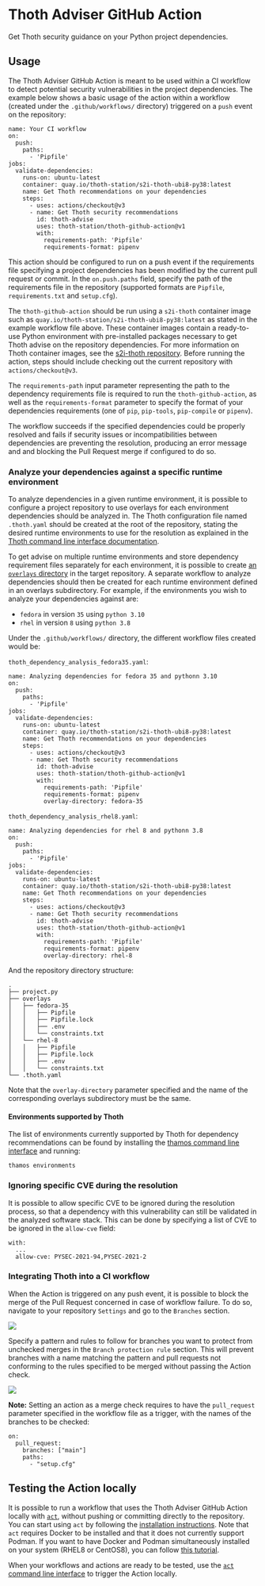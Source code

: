 # Thoth Adviser GitHub Action

Get Thoth security guidance on your Python project dependencies.

## Usage

The Thoth Adviser GitHub Action is meant to be used within a CI workflow to detect potential security vulnerabilities in the project dependencies.
The example below shows a basic usage of the action within a workflow (created under the `.github/workflows/` directory) triggered on a `push` event on the repository:

```
name: Your CI workflow
on:
  push:
    paths:
      - 'Pipfile'
jobs:
  validate-dependencies:
    runs-on: ubuntu-latest
    container: quay.io/thoth-station/s2i-thoth-ubi8-py38:latest
    name: Get Thoth recommendations on your dependencies
    steps:
      - uses: actions/checkout@v3
      - name: Get Thoth security recommendations
        id: thoth-advise
        uses: thoth-station/thoth-github-action@v1
        with:
          requirements-path: 'Pipfile'
          requirements-format: pipenv
```

This action should be configured to run on a push event if the requirements file specifying a project dependencies has been modified by the current pull request or commit. In the `on.push.paths` field, specify the path of the requirements file in the repository (supported formats are `Pipfile`, `requirements.txt` and `setup.cfg`).

The `thoth-github-action` should be run using a `s2i-thoth` container image such as `quay.io/thoth-station/s2i-thoth-ubi8-py38:latest` as stated in the example workflow file above. These container images contain a ready-to-use Python environment with pre-installed packages necessary to get Thoth advise on the repository dependencies. For more information on Thoth container images, see the [s2i-thoth repository](https://github.com/thoth-station/s2i-thoth#s2i-thoth).
Before running the action, steps should include checking out the current repository with `actions/checkout@v3`.

The `requirements-path` input parameter representing the path to the dependency requirements file is required to run the `thoth-github-action`, as well as the `requirements-format` parameter to specify the format of your dependencies requirements (one of `pip`, `pip-tools`, `pip-compile` or `pipenv`).

The workflow succeeds if the specified dependencies could be properly resolved and fails if security issues or incompatibilities between dependencies are preventing the resolution, producing an error message and and blocking the Pull Request merge if configured to do so.

### Analyze your dependencies against a specific runtime environment

To analyze dependencies in a given runtime environment, it is possible to configure a project repository to use overlays for each environment dependencies should be analyzed in.
The Thoth configuration file named `.thoth.yaml` should be created at the root of the repository, stating the desired runtime environments to use for the resolution as explained in the [Thoth command line interface documentation](https://github.com/thoth-station/thamos#using-custom-configuration-file-template).

To get advise on multiple runtime environments and store dependency requirement files separately for each environment, it is possible to create [an `overlays` directory](https://github.com/thoth-station/thamos#overlays-directory) in the target repository. A separate workflow to analyze dependencies should then be created for each runtime environment defined in an overlays subdirectory. For example, if the environments you wish to analyze your dependencies against are:

* `fedora` in version `35` using `python 3.10`
* `rhel` in version `8` using `python 3.8`

Under the `.github/workflows/` directory, the different workflow files created would be:


`thoth_dependency_analysis_fedora35.yaml`:

```
name: Analyzing dependencies for fedora 35 and pythonn 3.10
on:
  push:
    paths:
      - 'Pipfile'
jobs:
  validate-dependencies:
    runs-on: ubuntu-latest
    container: quay.io/thoth-station/s2i-thoth-ubi8-py38:latest
    name: Get Thoth recommendations on your dependencies
    steps:
      - uses: actions/checkout@v3
      - name: Get Thoth security recommendations
        id: thoth-advise
        uses: thoth-station/thoth-github-action@v1
        with:
          requirements-path: 'Pipfile'
          requirements-format: pipenv
          overlay-directory: fedora-35
```



`thoth_dependency_analysis_rhel8.yaml`:

```
name: Analyzing dependencies for rhel 8 and pythonn 3.8
on:
  push:
    paths:
      - 'Pipfile'
jobs:
  validate-dependencies:
    runs-on: ubuntu-latest
    container: quay.io/thoth-station/s2i-thoth-ubi8-py38:latest
    name: Get Thoth recommendations on your dependencies
    steps:
      - uses: actions/checkout@v3
      - name: Get Thoth security recommendations
        id: thoth-advise
        uses: thoth-station/thoth-github-action@v1
        with:
          requirements-path: 'Pipfile'
          requirements-format: pipenv
          overlay-directory: rhel-8
```


And the repository directory structure:


```
.
├── project.py
├── overlays
│   ├── fedora-35
│   │   ├── Pipfile
│   │   ├── Pipfile.lock
│   │   ├── .env
│   │   └── constraints.txt
│   └── rhel-8
│   │   ├── Pipfile
│   │   ├── Pipfile.lock
│   │   ├── .env
│   │   └── constraints.txt
└── .thoth.yaml
```

Note that the `overlay-directory` parameter specified and the name of the corresponding overlays subdirectory must be the same.

#### Environments supported by Thoth

The list of environments currently supported by Thoth for dependency recommendations can be found by installing the [thamos command line interface](https://github.com/thoth-station/thamos/tree/master#thamos) and running:

```
thamos environments
```

### Ignoring specific CVE during the resolution

It is possible to allow specific CVE to be ignored during the resolution process, so that a dependency with this vulnerability can still be validated in the analyzed software stack.
This can be done by specifying a list of CVE to be ignored in the `allow-cve` field:

```
with:
  ...
  allow-cve: PYSEC-2021-94,PYSEC-2021-2
```

### Integrating Thoth into a CI workflow

When the Action is triggered on any push event, it is possible to block the merge of the Pull Request concerned in case of workflow failure.
To do so, navigate to your repository `Settings` and go to the `Branches` section.

![](images/settings_branches.png)

Specify a pattern and rules to follow for branches you want to protect from unchecked merges in the `Branch protection rule` section. This will prevent branches with a name matching the pattern and pull requests not conforming to the rules specified to be merged without passing the Action check.

![](images/branch_protection_rule.png)


**Note:** Setting an action as a merge check requires to have the `pull_request` parameter specified in the workflow file as a trigger, with the names of the branches to be checked:

```
on:
  pull_request:
    branches: ["main"]
    paths:
      - "setup.cfg"
```


## Testing the Action locally

It is possible to run a workflow that uses the Thoth Adviser GitHub Action locally with [`act`](https://github.com/nektos/act), without pushing or committing directly to the repository.
You can start using `act` by following the [installation instructions](https://github.com/nektos/act#installation).
Note that `act` requires Docker to be installed and that it does not currently support Podman. If you want to have Docker and Podman simultaneously installed on your system (RHEL8 or CentOS8), you can follow [this tutorial](https://medium.com/faun/how-to-install-simultaneously-docker-and-podman-on-rhel-8-centos-8-cb67412f321e).

When your workflows and actions are ready to be tested, use the [`act` command line interface](https://github.com/nektos/act#example-commands) to trigger the Action locally.
